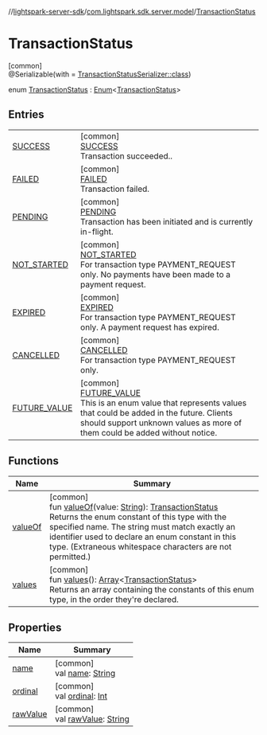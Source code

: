 //[lightspark-server-sdk](../../../index.md)/[com.lightspark.sdk.server.model](../index.md)/[TransactionStatus](index.md)

# TransactionStatus

[common]\
@Serializable(with = [TransactionStatusSerializer::class](../-transaction-status-serializer/index.md))

enum [TransactionStatus](index.md) : [Enum](https://kotlinlang.org/api/latest/jvm/stdlib/kotlin/-enum/index.html)&lt;[TransactionStatus](index.md)&gt;

## Entries

| | |
|---|---|
| [SUCCESS](-s-u-c-c-e-s-s/index.md) | [common]<br>[SUCCESS](-s-u-c-c-e-s-s/index.md)<br>Transaction succeeded.. |
| [FAILED](-f-a-i-l-e-d/index.md) | [common]<br>[FAILED](-f-a-i-l-e-d/index.md)<br>Transaction failed. |
| [PENDING](-p-e-n-d-i-n-g/index.md) | [common]<br>[PENDING](-p-e-n-d-i-n-g/index.md)<br>Transaction has been initiated and is currently in-flight. |
| [NOT_STARTED](-n-o-t_-s-t-a-r-t-e-d/index.md) | [common]<br>[NOT_STARTED](-n-o-t_-s-t-a-r-t-e-d/index.md)<br>For transaction type PAYMENT_REQUEST only. No payments have been made to a payment request. |
| [EXPIRED](-e-x-p-i-r-e-d/index.md) | [common]<br>[EXPIRED](-e-x-p-i-r-e-d/index.md)<br>For transaction type PAYMENT_REQUEST only. A payment request has expired. |
| [CANCELLED](-c-a-n-c-e-l-l-e-d/index.md) | [common]<br>[CANCELLED](-c-a-n-c-e-l-l-e-d/index.md)<br>For transaction type PAYMENT_REQUEST only. |
| [FUTURE_VALUE](-f-u-t-u-r-e_-v-a-l-u-e/index.md) | [common]<br>[FUTURE_VALUE](-f-u-t-u-r-e_-v-a-l-u-e/index.md)<br>This is an enum value that represents values that could be added in the future. Clients should support unknown values as more of them could be added without notice. |

## Functions

| Name | Summary |
|---|---|
| [valueOf](value-of.md) | [common]<br>fun [valueOf](value-of.md)(value: [String](https://kotlinlang.org/api/latest/jvm/stdlib/kotlin/-string/index.html)): [TransactionStatus](index.md)<br>Returns the enum constant of this type with the specified name. The string must match exactly an identifier used to declare an enum constant in this type. (Extraneous whitespace characters are not permitted.) |
| [values](values.md) | [common]<br>fun [values](values.md)(): [Array](https://kotlinlang.org/api/latest/jvm/stdlib/kotlin/-array/index.html)&lt;[TransactionStatus](index.md)&gt;<br>Returns an array containing the constants of this enum type, in the order they're declared. |

## Properties

| Name | Summary |
|---|---|
| [name](../-withdrawal-request-status/-f-u-t-u-r-e_-v-a-l-u-e/index.md#-372974862%2FProperties%2F-1086033721) | [common]<br>val [name](../-withdrawal-request-status/-f-u-t-u-r-e_-v-a-l-u-e/index.md#-372974862%2FProperties%2F-1086033721): [String](https://kotlinlang.org/api/latest/jvm/stdlib/kotlin/-string/index.html) |
| [ordinal](../-withdrawal-request-status/-f-u-t-u-r-e_-v-a-l-u-e/index.md#-739389684%2FProperties%2F-1086033721) | [common]<br>val [ordinal](../-withdrawal-request-status/-f-u-t-u-r-e_-v-a-l-u-e/index.md#-739389684%2FProperties%2F-1086033721): [Int](https://kotlinlang.org/api/latest/jvm/stdlib/kotlin/-int/index.html) |
| [rawValue](raw-value.md) | [common]<br>val [rawValue](raw-value.md): [String](https://kotlinlang.org/api/latest/jvm/stdlib/kotlin/-string/index.html) |
